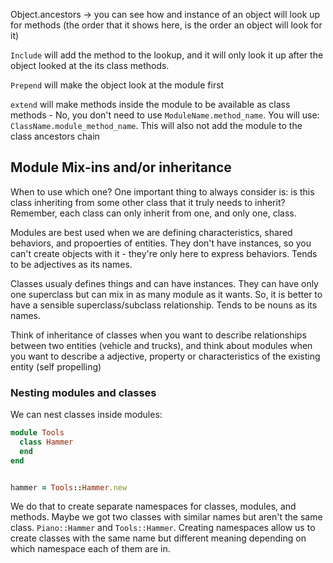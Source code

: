 

Object.ancestors -> you can see how and instance of an object will look up for methods (the order that it shows here, is the order an object will look for it)


`Include` will add the method to the lookup, and it will only look it up after the object looked at the its class methods.

`Prepend` will make the object look at the module first

`extend` will make methods inside the module to be available as class methods - No, you don't need to use `ModuleName.method_name`. You will use: `ClassName.module_method_name`. This will also not add the module to the class ancestors chain

## Module Mix-ins and/or inheritance

When to use which one? One important thing to always consider is: is this class inheriting from some other class that it truly needs to inherit? Remember, each class can only inherit from one, and only one, class.

Modules are best used when we are defining characteristics, shared behaviors, and propoerties of entities. They don't have instances, so you can't create objects with it - they're only here to express behaviors. Tends to be adjectives as its names.

Classes usualy defines things and can have instances. They can have only one superclass but can mix in as many module as it wants. So, it is better to have a sensible superclass/subclass relationship. Tends to be nouns as its names.

Think of inheritance of classes when you want to describe relationships between two entities (vehicle and trucks), and think about modules when you want to describe a adjective, property or characteristics of the existing entity (self propelling)

### Nesting modules and classes

We can nest classes inside modules:

```ruby
module Tools
  class Hammer
  end
end


hammer = Tools::Hammer.new
```

We do that to create separate namespaces for classes, modules, and methods. Maybe we got two classes with similar names but aren't the same class. `Piano::Hammer` and `Tools::Hammer`. Creating namespaces allow us to create classes with the same name but different meaning depending on which namespace each of them are in.

